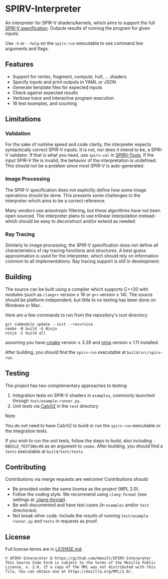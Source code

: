 # SPIRV-Interpreter

An interpreter for SPIR-V shaders/kernels, which aims to support the full
[SPIR-V specification](https://registry.khronos.org/SPIR-V/specs/unified1/SPIRV.html). Outputs results of running the
program for given inputs.

Use `-h` or `--help` on the `spirv-run` executable to see command line arguments and flags.

## Features
- Support for vertex, fragment, compute, hull, ... shaders
- Specify inputs and print outputs in YAML or JSON
- Generate template files for expected inputs
- Check against expected results
- Verbose trace and interactive program execution
- 16 test examples, and counting

## Limitations

### Validation
For the sake of runtime speed and code clarity, the interpreter expects syntactically correct SPIR-V inputs. It is not,
nor does it intend to be, a SPIR-V validator. If that is what you need, use `spirv-val` in
[SPIRV-Tools](https://github.com/KhronosGroup/SPIRV-Tools). If the input SPIR-V file is invalid, the behavior of the
interpretation is undefined. This should not be a problem since most SPIR-V is auto-generated.

### Image Processing
The SPIR-V specification does not explicitly define how some image operations should be done. This presents some
challenges to the interpreter which aims to be a correct reference.

Many vendors use anisotropic filtering, but these algorithms have not been open sourced. The interpreter plans to use
trilinear interpolation instead- which should be easy to deconstruct and/or extend as needed.

### Ray Tracing
Similarly to image processing, the SPIR-V specification does not define all characteristics of ray tracing functions and
structures. A best guess approximation is used for the interpreter, which should rely on information common to all
implementations. Ray tracing support is still in development.

## Building
The source can be built using a compiler which supports C++20 with modules (such as `clang++` version ≥ 16 or `g++`
version ≥ 14). The source should be platform independent, but little to no testing has been done on Windows or Mac.

Here are a few commands to run from the repository's root directory:

```
git submodule update --init --recursive
cmake -B build -G Ninja
ninja -C build all
```

assuming you have [cmake](https://github.com/Kitware/CMake) version ≥ 3.28 and
[ninja](https://github.com/ninja-build/ninja) version ≥ 1.11 installed.

After building, you should find the `spirv-run` executable at `build/src/spirv-run`.

## Testing
The project has two complementary approaches to testing:

1) Integration tests on SPIR-V shaders in `examples`, commonly launched through `test/example-runner.py`.
2) Unit tests via [Catch2](https://github.com/catchorg/Catch2) in the `test` directory

> [!NOTE]
> You *do not* need to have Catch2 to build or run the `spirv-run` executable or the integration tests.

If you wish to run the unit tests, follow the steps to build, also including `-DBUILD_TESTING=ON` as an argument to
`cmake`. After building, you should find a `tests` executable at `build/test/tests`.

## Contributing
Contributions via merge requests are welcome! Contributions should:
- Be provided under the same license as the project (MPL 2.0).
- Follow the coding style. We recommend using `clang-format` (see settings at [.clang-format](src/.clang-format)).
- Be well-documented and have test cases (in `examples` and/or `test` directories).
- Not break other code. Include the results of running `test/example-runner.py` and `tests` in requests as proof.

## License
Full license terms are in [LICENSE.md](LICENSE.md).

```
© SPIRV-Interpreter @ https://github.com/mmoult/SPIRV-Interpreter
This Source Code Form is subject to the terms of the Mozilla Public
License, v. 2.0. If a copy of the MPL was not distributed with this
file, You can obtain one at https://mozilla.org/MPL/2.0/.
```
